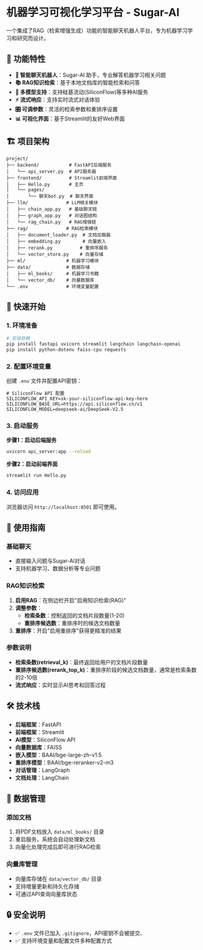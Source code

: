 # 机器学习可视化学习平台 - Sugar-AI

一个集成了RAG（检索增强生成）功能的智能聊天机器人平台，专为机器学习学习和研究而设计。

## 🌟 功能特性

- **🤖 智能聊天机器人**：Sugar-AI 助手，专业解答机器学习相关问题
- **📚 RAG知识检索**：基于本地文档库的智能检索和问答
- **🔄 多模型支持**：支持硅基流动(SiliconFlow)等多种AI服务
- **⚡ 流式响应**：支持实时流式对话体验
- **🎛️ 可调参数**：灵活的检索参数和重排序设置
- **📊 可视化界面**：基于Streamlit的友好Web界面

## 🏗️ 项目架构

```
project/
├── backend/           # FastAPI后端服务
│   └── api_server.py  # API服务器
├── frontend/          # Streamlit前端界面
│   ├── Hello.py       # 主页
│   └── pages/
│       └── 聊天bot.py  # 聊天界面
├── llm/              # LLM相关模块
│   ├── chain_app.py   # 基础聊天链
│   ├── graph_app.py   # 对话图结构
│   └── rag_chain.py   # RAG增强链
├── rag/              # RAG检索模块
│   ├── document_loader.py  # 文档加载器
│   ├── embedding.py        # 向量嵌入
│   ├── rerank.py          # 重排序服务
│   └── vector_store.py    # 向量存储
├── ml/               # 机器学习模块
├── data/             # 数据存储
│   ├── ml_books/     # 机器学习书籍
│   └── vector_db/    # 向量数据库
└── .env              # 环境变量配置
```

## 🚀 快速开始

### 1. 环境准备

```bash
# 安装依赖
pip install fastapi uvicorn streamlit langchain langchain-openai
pip install python-dotenv faiss-cpu requests
```

### 2. 配置环境变量

创建 `.env` 文件并配置API密钥：

```env
# SiliconFlow API 配置
SILICONFLOW_API_KEY=sk-your-siliconflow-api-key-here
SILICONFLOW_BASE_URL=https://api.siliconflow.cn/v1
SILICONFLOW_MODEL=deepseek-ai/DeepSeek-V2.5
```

### 3. 启动服务

**步骤1：启动后端服务**

```bash
uvicorn api_server:app --reload
```

**步骤2：启动前端界面**

```bash
streamlit run Hello.py
```

### 4. 访问应用

浏览器访问 `http://localhost:8501` 即可使用。

## 📖 使用指南

### 基础聊天

- 直接输入问题与Sugar-AI对话
- 支持机器学习、数据分析等专业问题

### RAG知识检索

1. **启用RAG**：在侧边栏开启"启用知识检索(RAG)"
2. **调整参数**：
   - **检索条数**：控制返回的文档片段数量(1-20)
   - **重排序候选数**：重排序时的候选文档数量
3. **重排序**：开启"启用重排序"获得更精准的结果

### 参数说明

- **检索条数(retrieval_k)**：最终返回给用户的文档片段数量
- **重排序候选数(rerank_top_k)**：重排序阶段的候选文档数量，通常是检索条数的2-10倍
- **流式响应**：实时显示AI思考和回答过程

## 🛠️ 技术栈

- **后端框架**：FastAPI
- **前端框架**：Streamlit
- **AI模型**：SiliconFlow API
- **向量数据库**：FAISS
- **嵌入模型**：BAAI/bge-large-zh-v1.5
- **重排序模型**：BAAI/bge-reranker-v2-m3
- **对话管理**：LangGraph
- **文档处理**：LangChain

## 📁 数据管理

### 添加文档

1. 将PDF文档放入 `data/ml_books/` 目录
2. 重启服务，系统会自动处理新文档
3. 向量化处理完成后即可进行RAG检索

### 向量库管理

- 向量库存储在 `data/vector_db/` 目录
- 支持增量更新和持久化存储
- 可通过API查询向量库状态

## 🔒 安全说明

- ✅ `.env` 文件已加入 `.gitignore`，API密钥不会被提交、
- ✅ 支持环境变量和配置文件多种配置方式

